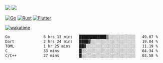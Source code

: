 [![](https://img.shields.io/badge/Windows_11-Pro-292e33?style=flat-square&logo=windows&logoColor=ffffff)](https://www.microsoft.com/en-us/windows/)
[![](https://img.shields.io/badge/macOS-Sonoma-292e33?style=flat-square&logo=apple&logoColor=ffffff)](https://www.apple.com/macbook-pro/) 

[![Go](https://img.shields.io/badge/-Go-DEA584?style=flat&logo=go&logoColor=000000)](https://golang.org/)
[![Rust](https://img.shields.io/badge/-Rust-DEA584?style=flat&logo=rust&logoColor=000000)](https://www.rust-lang.org)
[![Flutter](https://img.shields.io/badge/-Flutter-DEA584?style=flat&logo=flutter&logoColor=000000)](https://flutter.dev/)

[![wakatime](https://wakatime.com/badge/user/9bb0c784-91ca-4b5c-8e9c-b13ece0f7b09.svg)](https://wakatime.com/@9bb0c784-91ca-4b5c-8e9c-b13ece0f7b09)


<!--START_SECTION:waka-->

```txt
Go               6 hrs 13 mins   ████████████▒░░░░░░░░░░░░   49.07 %
Dart             2 hrs 24 mins   ████▓░░░░░░░░░░░░░░░░░░░░   19.04 %
TOML             1 hr 25 mins    ██▓░░░░░░░░░░░░░░░░░░░░░░   11.19 %
C                33 mins         █░░░░░░░░░░░░░░░░░░░░░░░░   04.34 %
C/C++            27 mins         █░░░░░░░░░░░░░░░░░░░░░░░░   03.58 %
```

<!--END_SECTION:waka-->
